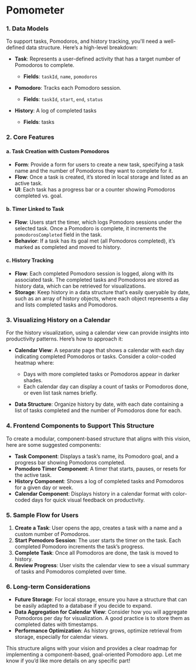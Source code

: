 # Pomometer

### 1. **Data Models**

To support tasks, Pomodoros, and history tracking, you'll need a well-defined data structure. Here’s a high-level breakdown:

- **Task**: Represents a user-defined activity that has a target number of Pomodoros to complete.
  - **Fields**: `taskId`, `name`, `pomodoros`

- **Pomodoro**: Tracks each Pomodoro session.
  - **Fields**: `taskId`, `start`, `end`, `status`

- **History**: A log of completed tasks
  - **Fields**: tasks

### 2. **Core Features**

#### a. **Task Creation with Custom Pomodoros**
   - **Form**: Provide a form for users to create a new task, specifying a task name and the number of Pomodoros they want to complete for it.
   - **Flow**: Once a task is created, it’s stored in local storage and listed as an active task.
   - **UI**: Each task has a progress bar or a counter showing Pomodoros completed vs. goal.

#### b. **Timer Linked to Task**
   - **Flow**: Users start the timer, which logs Pomodoro sessions under the selected task. Once a Pomodoro is complete, it increments the `pomodorosCompleted` field in the task.
   - **Behavior**: If a task has its goal met (all Pomodoros completed), it’s marked as completed and moved to history.

#### c. **History Tracking**
   - **Flow**: Each completed Pomodoro session is logged, along with its associated task. The completed tasks and Pomodoros are stored as history data, which can be retrieved for visualizations.
   - **Storage**: Keep history in a data structure that’s easily queryable by date, such as an array of history objects, where each object represents a day and lists completed tasks and Pomodoros.

### 3. **Visualizing History on a Calendar**

For the history visualization, using a calendar view can provide insights into productivity patterns. Here’s how to approach it:

- **Calendar View**: A separate page that shows a calendar with each day indicating completed Pomodoros or tasks. Consider a color-coded heatmap where:
  - Days with more completed tasks or Pomodoros appear in darker shades.
  - Each calendar day can display a count of tasks or Pomodoros done, or even list task names briefly.

- **Data Structure**: Organize history by date, with each date containing a list of tasks completed and the number of Pomodoros done for each.

### 4. **Frontend Components to Support This Structure**

To create a modular, component-based structure that aligns with this vision, here are some suggested components:

- **Task Component**: Displays a task’s name, its Pomodoro goal, and a progress bar showing Pomodoros completed.
- **Pomodoro Timer Component**: A timer that starts, pauses, or resets for the active task.
- **History Component**: Shows a log of completed tasks and Pomodoros for a given day or week.
- **Calendar Component**: Displays history in a calendar format with color-coded days for quick visual feedback on productivity.

### 5. **Sample Flow for Users**

1. **Create a Task**: User opens the app, creates a task with a name and a custom number of Pomodoros.
2. **Start Pomodoro Session**: The user starts the timer on the task. Each completed Pomodoro increments the task’s progress.
3. **Complete Task**: Once all Pomodoros are done, the task is moved to history.
4. **Review Progress**: User visits the calendar view to see a visual summary of tasks and Pomodoros completed over time.

### 6. **Long-term Considerations**

- **Future Storage**: For local storage, ensure you have a structure that can be easily adapted to a database if you decide to expand.
- **Data Aggregation for Calendar View**: Consider how you will aggregate Pomodoros per day for visualization. A good practice is to store them as completed dates with timestamps.
- **Performance Optimization**: As history grows, optimize retrieval from storage, especially for calendar views.

This structure aligns with your vision and provides a clear roadmap for implementing a component-based, goal-oriented Pomodoro app. Let me know if you’d like more details on any specific part!